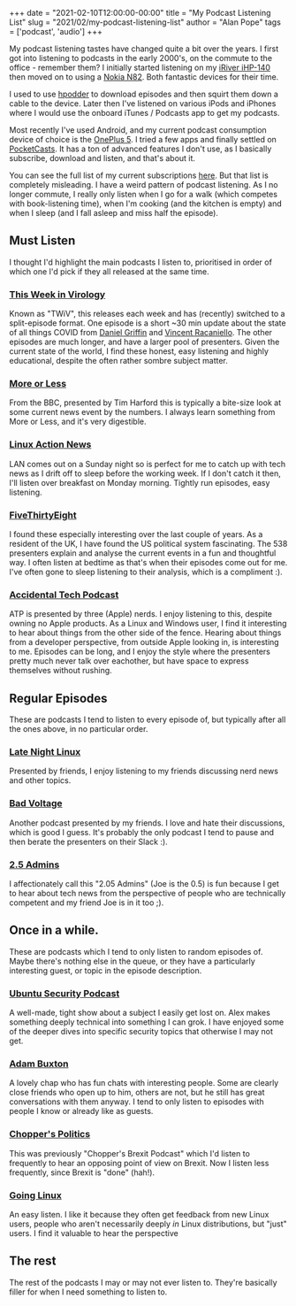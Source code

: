 +++
date = "2021-02-10T12:00:00-00:00"
title = "My Podcast Listening List"
slug = "2021/02/my-podcast-listening-list"
author = "Alan Pope"
tags = ['podcast', 'audio']
+++

My podcast listening tastes have changed quite a bit over the years. I first got into listening to podcasts in the early 2000's, on the commute to the office - remember them? I initially started listening on my [iRiver iHP-140](https://en.wikipedia.org/wiki/Iriver_H100_series) then moved on to using a [Nokia N82](https://en.wikipedia.org/wiki/Nokia_N82). Both fantastic devices for their time. 

I used to use [hpodder](https://github.com/jgoerzen/hpodder) to download episodes and then squirt them down a cable to the device. Later then I've listened on various iPods and iPhones where I would use the onboard iTunes / Podcasts app to get my podcasts.

Most recently I've used Android, and my current podcast consumption device of choice is the [OnePlus 5](https://en.wikipedia.org/wiki/OnePlus_5). I tried a few apps and finally settled on [PocketCasts](https://play.google.com/store/apps/details?id=au.com.shiftyjelly.pocketcasts). It has a ton of advanced features I don't use, as I basically subscribe, download and listen, and that's about it. 

You can see the full list of my current subscriptions [here](https://lists.pocketcasts.com/86047ad8-aede-447c-b50e-85909834e328). But that list is completely misleading. I have a weird pattern of podcast listening. As I no longer commute, I really only listen when I go for a walk (which competes with book-listening time), when I'm cooking (and the kitchen is empty) and when I sleep (and I fall asleep and miss half the episode). 

## Must Listen

I thought I'd highlight the main podcasts I listen to, prioritised in order of which one I'd pick if they all released at the same time. 

### [This Week in Virology](http://www.microbe.tv/twiv) 

Known as "TWiV", this releases each week and has (recently) switched to a split-episode format. One episode is a short ~30 min update about the state of all things COVID from [Daniel Griffin](http://parasiteswithoutborders.com/) and [Vincent Racaniello](http://en.wikipedia.org/wiki/Vincent_Racaniello). The other episodes are much longer, and have a larger pool of presenters. Given the current state of the world, I find these honest, easy listening and highly educational, despite the often rather sombre subject matter.

### [More or Less](http://www.bbc.co.uk/programmes/p02nrss1)

From the BBC, presented by Tim Harford this is typically a bite-size look at some current news event by the numbers. I always learn something from More or Less, and it's very digestible. 

### [Linux Action News](https://linuxactionnews.com/) 

LAN comes out on a Sunday night so is perfect for me to catch up with tech news as I drift off to sleep before the working week. If I don't catch it then, I'll listen over breakfast on Monday morning. Tightly run episodes, easy listening.

### [FiveThirtyEight](https://fivethirtyeight.com/podcasts/) 

I found these especially interesting over the last couple of years. As a resident of the UK, I have found the US political system fascinating. The 538 presenters explain and analyse the current events in a fun and thoughtful way. I often listen at bedtime as that's when their episodes come out for me. I've often gone to sleep listening to their analysis, which is a compliment :). 

### [Accidental Tech Podcast](https://atp.fm/) 

ATP is presented by three (Apple) nerds. I enjoy listening to this, despite owning no Apple products. As a Linux and Windows user, I find it interesting to hear about things from the other side of the fence. Hearing about things from a developer perspective, from outside Apple looking in, is interesting to me. Episodes can be long, and I enjoy the style where the presenters pretty much never talk over eachother, but have space to express themselves without rushing.

## Regular Episodes

These are podcasts I tend to listen to every episode of, but typically after all the ones above, in no particular order.

### [Late Night Linux](https://latenightlinux.com/) 

Presented by friends, I enjoy listening to my friends discussing nerd news and other topics. 

### [Bad Voltage](https://www.badvoltage.org/)

Another podcast presented by my friends. I love and hate their discussions, which is good I guess. It's probably the only podcast I tend to pause and then berate the presenters on their Slack :). 

### [2.5 Admins](https://2.5admins.com/) 

I affectionately call this "2.05 Admins" (Joe is the 0.5) is fun because I get to hear about tech news from the perspective of people who are technically competent and my friend Joe is in it too ;).

## Once in a while. 

These are podcasts which I tend to only listen to random episodes of. Maybe there's nothing else in the queue, or they have a particularly interesting guest, or topic in the episode description.

### [Ubuntu Security Podcast](https://ubuntusecuritypodcast.org/) 

A well-made, tight show about a subject I easily get lost on. Alex makes something deeply technical into something I can grok. I have enjoyed some of the deeper dives into specific security topics that otherwise I may not get. 

### [Adam Buxton](http://adam-buxton.co.uk/) 

A lovely chap who has fun chats with interesting people. Some are clearly close friends who open up to him, others are not, but he still has great conversations with them anyway. I tend to only listen to episodes with people I know or already like as guests. 

### [Chopper's Politics](https://art19.com/shows/chopper) 

This was previously "Chopper's Brexit Podcast" which I'd listen to frequently to hear an opposing point of view on Brexit. Now I listen less frequently, since Brexit is "done" (hah!). 

### [Going Linux](https://goinglinux.com/) 

An easy listen. I like it because they often get feedback from new Linux users, people who aren't necessarily deeply *in* Linux distributions, but "just" users. I find it valuable to hear the perspective 

## The rest

The rest of the podcasts I may or may not ever listen to. They're basically filler for when I need something to listen to.